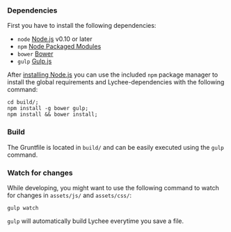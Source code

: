 ### Dependencies

First you have to install the following dependencies:

- `node` [Node.js](http://nodejs.org) v0.10 or later
- `npm` [Node Packaged Modules](https://www.npmjs.org)
- `bower` [Bower](http://bower.io)
- `gulp` [Gulp.js](http://gulpjs.com)

After [installing Node.js](http://nodejs.org) you can use the included `npm` package manager to install the global requirements and Lychee-dependencies with the following command:

	cd build/;
	npm install -g bower gulp;
	npm install && bower install;

### Build

The Gruntfile is located in `build/` and can be easily executed using the `gulp` command.
	
### Watch for changes

While developing, you might want to use the following command to watch for changes in `assets/js/` and `assets/css/`:

	gulp watch
	
`gulp` will automatically build Lychee everytime you save a file.